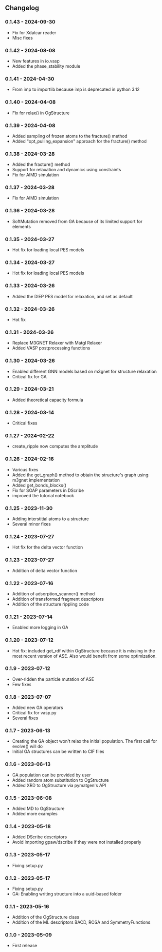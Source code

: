 ## Changelog

### 0.1.43 - 2024-09-30

* Fix for Xdatcar reader
* Misc fixes

### 0.1.42 - 2024-08-08

* New features in io.vasp
* Added the phase_stability module

### 0.1.41 - 2024-04-30

* From imp to importlib because imp is deprecated in python 3.12

### 0.1.40 - 2024-04-08

* Fix for relax() in OgStructure

### 0.1.39 - 2024-04-08

* Added sampling of frozen atoms to the fracture() method
* Added "opt_pulling_expansion" approach for the fracture() method

### 0.1.38 - 2024-03-28

* Added the fracture() method
* Support for relaxation and dynamics using constraints
* Fix for AIMD simulation

### 0.1.37 - 2024-03-28

* Fix for AIMD simulation

### 0.1.36 - 2024-03-28

* SoftMutation removed from GA because of its limited support for elements

### 0.1.35 - 2024-03-27

* Hot fix for loading local PES models

### 0.1.34 - 2024-03-27

* Hot fix for loading local PES models

### 0.1.33 - 2024-03-26

* Added the DIEP PES model for relaxation, and set as default

### 0.1.32 - 2024-03-26

* Hot fix

### 0.1.31 - 2024-03-26

* Replace M3GNET Relaxer with Matgl Relaxer
* Added VASP postprocessing functions

### 0.1.30 - 2024-03-26

* Enabled different GNN models based on m3gnet for structure relaxation
* Critical fix for GA

### 0.1.29 - 2024-03-21

* Added theoretical capacity formula

### 0.1.28 - 2024-03-14

* Critical fixes

### 0.1.27 - 2024-02-22

* create_ripple now computes the amplitude

### 0.1.26 - 2024-02-16

* Various fixes
* Added the get_graph() method to obtain the structure's graph using m3gnet implementation
* Added get_bonds_blocks()
* Fix for SOAP parameters in DScribe
* improved the tutorial notebook

### 0.1.25 - 2023-11-30

* Adding interstitial atoms to a structure
* Several minor fixes

### 0.1.24 - 2023-07-27

* Hot fix for the delta vector function

### 0.1.23 - 2023-07-27

* Addition of delta vector function

### 0.1.22 - 2023-07-16

* Addition of adsorption_scanner() method
* Addition of transformed fragment descriptors
* Addition of the structure rippling code

### 0.1.21 - 2023-07-14

* Enabled more logging in GA

### 0.1.20 - 2023-07-12

* Hot fix: included get_rdf within OgStructure because it is missing in the most recent version of ASE. Also would benefit from some optimization.

### 0.1.9 - 2023-07-12

* Over-ridden the particle mutation of ASE
* Few fixes

### 0.1.8 - 2023-07-07

* Added new GA operators
* Critical fix for vasp.py
* Several fixes

### 0.1.7 - 2023-06-13

* Creating the GA object won't relax the initial population. The first call for evolve() will do
* Initial GA structures can be written to CIF files

### 0.1.6 - 2023-06-13

* GA population can be provided by user
* Added random atom substitution to OgStructure
* Added XRD to OgStructure via pymatgen's API

### 0.1.5 - 2023-06-08

* Added MD to OgStructure
* Added more examples

### 0.1.4 - 2023-05-18

* Added DScribe descriptors
* Avoid importing gpaw/dscribe if they were not installed properly

### 0.1.3 - 2023-05-17

* Fixing setup.py

### 0.1.2 - 2023-05-17

* Fixing setup.py
* GA: Enabling writing structure into a uuid-based folder

### 0.1.1 - 2023-05-16

* Addition of the OgStructure class
* Addition of the ML descriptors BACD, ROSA and SymmetryFunctions

### 0.1.0 - 2023-05-09

* First release
